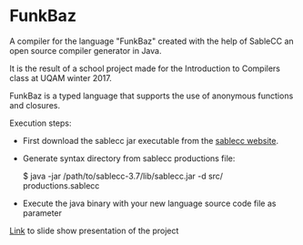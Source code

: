 # FunkBaz
A compiler for the language "FunkBaz" created with the help of SableCC an open source compiler generator in Java.

It is the result of a school project made for the Introduction to Compilers class at UQAM winter 2017.

FunkBaz is a typed language that supports the use of anonymous functions and closures.

Execution steps:

  * First download the sablecc jar executable from the [sablecc website](http://www.sablecc.org/downloads).
  * Generate syntax directory from sablecc productions file:
  
      $ java -jar /path/to/sablecc-3.7/lib/sablecc.jar -d src/ productions.sablecc
  * Execute the java binary with your new language source code file as parameter

[Link](http://slides.com/joseki101/deck-2#/) to slide show presentation of the project
